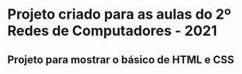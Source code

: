 # Projeto criado para as aulas do 2º Redes de Computadores - 2021

## Projeto para mostrar o básico de HTML e CSS
